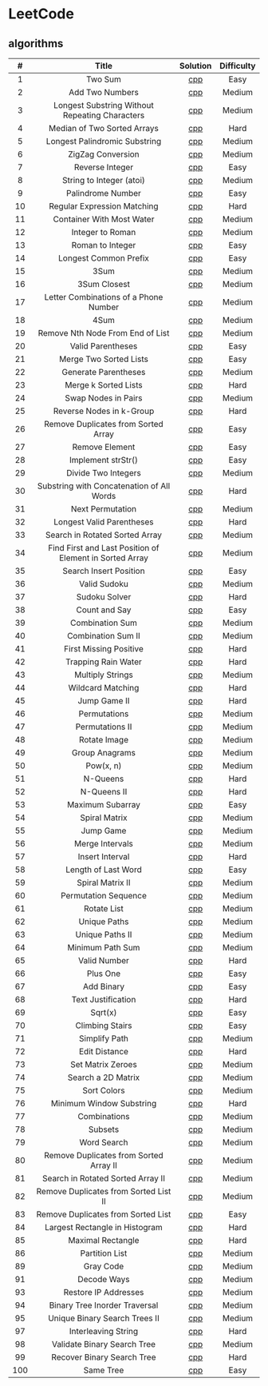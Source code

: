 LeetCode
========



## algorithms

| # | Title | Solution | Difficulty |
|:-:| :---: | :------: | :--------: |
|1|Two Sum|[cpp](https:/github.com/yanmulin/leetcode/1.two-sum.cpp)|Easy|
|2|Add Two Numbers|[cpp](https:/github.com/yanmulin/leetcode/2.add-two-numbers.cpp)|Medium|
|3|Longest Substring Without Repeating Characters|[cpp](https:/github.com/yanmulin/leetcode/3.longest-substring-without-repeating-characters.cpp)|Medium|
|4|Median of Two Sorted Arrays|[cpp](https:/github.com/yanmulin/leetcode/4.median-of-two-sorted-arrays.cpp)|Hard|
|5|Longest Palindromic Substring|[cpp](https:/github.com/yanmulin/leetcode/5.longest-palindromic-substring.cpp)|Medium|
|6|ZigZag Conversion|[cpp](https:/github.com/yanmulin/leetcode/6.zigzag-conversion.cpp)|Medium|
|7|Reverse Integer|[cpp](https:/github.com/yanmulin/leetcode/7.reverse-integer.cpp)|Easy|
|8|String to Integer (atoi)|[cpp](https:/github.com/yanmulin/leetcode/8.string-to-integer-atoi.cpp)|Medium|
|9|Palindrome Number|[cpp](https:/github.com/yanmulin/leetcode/9.palindrome-number.cpp)|Easy|
|10|Regular Expression Matching|[cpp](https:/github.com/yanmulin/leetcode/10.regular-expression-matching.cpp)|Hard|
|11|Container With Most Water|[cpp](https:/github.com/yanmulin/leetcode/11.container-with-most-water.cpp)|Medium|
|12|Integer to Roman|[cpp](https:/github.com/yanmulin/leetcode/12.integer-to-roman.cpp)|Medium|
|13|Roman to Integer|[cpp](https:/github.com/yanmulin/leetcode/13.roman-to-integer.cpp)|Easy|
|14|Longest Common Prefix|[cpp](https:/github.com/yanmulin/leetcode/14.longest-common-prefix.cpp)|Easy|
|15|3Sum|[cpp](https:/github.com/yanmulin/leetcode/15.3sum.cpp)|Medium|
|16|3Sum Closest|[cpp](https:/github.com/yanmulin/leetcode/16.3sum-closest.cpp)|Medium|
|17|Letter Combinations of a Phone Number|[cpp](https:/github.com/yanmulin/leetcode/17.letter-combinations-of-a-phone-number.cpp)|Medium|
|18|4Sum|[cpp](https:/github.com/yanmulin/leetcode/18.4sum.cpp)|Medium|
|19|Remove Nth Node From End of List|[cpp](https:/github.com/yanmulin/leetcode/19.remove-nth-node-from-end-of-list.cpp)|Medium|
|20|Valid Parentheses|[cpp](https:/github.com/yanmulin/leetcode/20.valid-parentheses.cpp)|Easy|
|21|Merge Two Sorted Lists|[cpp](https:/github.com/yanmulin/leetcode/21.merge-two-sorted-lists.cpp)|Easy|
|22|Generate Parentheses|[cpp](https:/github.com/yanmulin/leetcode/22.generate-parentheses.cpp)|Medium|
|23|Merge k Sorted Lists|[cpp](https:/github.com/yanmulin/leetcode/23.merge-k-sorted-lists.cpp)|Hard|
|24|Swap Nodes in Pairs|[cpp](https:/github.com/yanmulin/leetcode/24.swap-nodes-in-pairs.cpp)|Medium|
|25|Reverse Nodes in k-Group|[cpp](https:/github.com/yanmulin/leetcode/25.reverse-nodes-in-k-group.cpp)|Hard|
|26|Remove Duplicates from Sorted Array|[cpp](https:/github.com/yanmulin/leetcode/26.remove-duplicates-from-sorted-array.cpp)|Easy|
|27|Remove Element|[cpp](https:/github.com/yanmulin/leetcode/27.remove-element.cpp)|Easy|
|28|Implement strStr()|[cpp](https:/github.com/yanmulin/leetcode/28.implement-strstr.cpp)|Easy|
|29|Divide Two Integers|[cpp](https:/github.com/yanmulin/leetcode/29.divide-two-integers.cpp)|Medium|
|30|Substring with Concatenation of All Words|[cpp](https:/github.com/yanmulin/leetcode/30.substring-with-concatenation-of-all-words.cpp)|Hard|
|31|Next Permutation|[cpp](https:/github.com/yanmulin/leetcode/31.next-permutation.cpp)|Medium|
|32|Longest Valid Parentheses|[cpp](https:/github.com/yanmulin/leetcode/32.longest-valid-parentheses.cpp)|Hard|
|33|Search in Rotated Sorted Array|[cpp](https:/github.com/yanmulin/leetcode/33.search-in-rotated-sorted-array.cpp)|Medium|
|34|Find First and Last Position of Element in Sorted Array|[cpp](https:/github.com/yanmulin/leetcode/34.find-first-and-last-position-of-element-in-sorted-array.cpp)|Medium|
|35|Search Insert Position|[cpp](https:/github.com/yanmulin/leetcode/35.search-insert-position.cpp)|Easy|
|36|Valid Sudoku|[cpp](https:/github.com/yanmulin/leetcode/36.valid-sudoku.cpp)|Medium|
|37|Sudoku Solver|[cpp](https:/github.com/yanmulin/leetcode/37.sudoku-solver.cpp)|Hard|
|38|Count and Say|[cpp](https:/github.com/yanmulin/leetcode/38.count-and-say.cpp)|Easy|
|39|Combination Sum|[cpp](https:/github.com/yanmulin/leetcode/39.combination-sum.cpp)|Medium|
|40|Combination Sum II|[cpp](https:/github.com/yanmulin/leetcode/40.combination-sum-ii.cpp)|Medium|
|41|First Missing Positive|[cpp](https:/github.com/yanmulin/leetcode/41.first-missing-positive.cpp)|Hard|
|42|Trapping Rain Water|[cpp](https:/github.com/yanmulin/leetcode/42.trapping-rain-water.cpp)|Hard|
|43|Multiply Strings|[cpp](https:/github.com/yanmulin/leetcode/43.multiply-strings.cpp)|Medium|
|44|Wildcard Matching|[cpp](https:/github.com/yanmulin/leetcode/44.wildcard-matching.cpp)|Hard|
|45|Jump Game II|[cpp](https:/github.com/yanmulin/leetcode/45.jump-game-ii.cpp)|Hard|
|46|Permutations|[cpp](https:/github.com/yanmulin/leetcode/46.permutations.cpp)|Medium|
|47|Permutations II|[cpp](https:/github.com/yanmulin/leetcode/47.permutations-ii.cpp)|Medium|
|48|Rotate Image|[cpp](https:/github.com/yanmulin/leetcode/48.rotate-image.cpp)|Medium|
|49|Group Anagrams|[cpp](https:/github.com/yanmulin/leetcode/49.group-anagrams.cpp)|Medium|
|50|Pow(x, n)|[cpp](https:/github.com/yanmulin/leetcode/50.powx-n.cpp)|Medium|
|51|N-Queens|[cpp](https:/github.com/yanmulin/leetcode/51.n-queens.cpp)|Hard|
|52|N-Queens II|[cpp](https:/github.com/yanmulin/leetcode/52.n-queens-ii.cpp)|Hard|
|53|Maximum Subarray|[cpp](https:/github.com/yanmulin/leetcode/53.maximum-subarray.cpp)|Easy|
|54|Spiral Matrix|[cpp](https:/github.com/yanmulin/leetcode/54.spiral-matrix.cpp)|Medium|
|55|Jump Game|[cpp](https:/github.com/yanmulin/leetcode/55.jump-game.cpp)|Medium|
|56|Merge Intervals|[cpp](https:/github.com/yanmulin/leetcode/56.merge-intervals.cpp)|Medium|
|57|Insert Interval|[cpp](https:/github.com/yanmulin/leetcode/57.insert-interval.cpp)|Hard|
|58|Length of Last Word|[cpp](https:/github.com/yanmulin/leetcode/58.length-of-last-word.cpp)|Easy|
|59|Spiral Matrix II|[cpp](https:/github.com/yanmulin/leetcode/59.spiral-matrix-ii.cpp)|Medium|
|60|Permutation Sequence|[cpp](https:/github.com/yanmulin/leetcode/60.permutation-sequence.cpp)|Medium|
|61|Rotate List|[cpp](https:/github.com/yanmulin/leetcode/61.rotate-list.cpp)|Medium|
|62|Unique Paths|[cpp](https:/github.com/yanmulin/leetcode/62.unique-paths.cpp)|Medium|
|63|Unique Paths II|[cpp](https:/github.com/yanmulin/leetcode/63.unique-paths-ii.cpp)|Medium|
|64|Minimum Path Sum|[cpp](https:/github.com/yanmulin/leetcode/64.minimum-path-sum.cpp)|Medium|
|65|Valid Number|[cpp](https:/github.com/yanmulin/leetcode/65.valid-number.cpp)|Hard|
|66|Plus One|[cpp](https:/github.com/yanmulin/leetcode/66.plus-one.cpp)|Easy|
|67|Add Binary|[cpp](https:/github.com/yanmulin/leetcode/67.add-binary.cpp)|Easy|
|68|Text Justification|[cpp](https:/github.com/yanmulin/leetcode/68.text-justification.cpp)|Hard|
|69|Sqrt(x)|[cpp](https:/github.com/yanmulin/leetcode/69.sqrtx.cpp)|Easy|
|70|Climbing Stairs|[cpp](https:/github.com/yanmulin/leetcode/70.climbing-stairs.cpp)|Easy|
|71|Simplify Path|[cpp](https:/github.com/yanmulin/leetcode/71.simplify-path.cpp)|Medium|
|72|Edit Distance|[cpp](https:/github.com/yanmulin/leetcode/72.edit-distance.cpp)|Hard|
|73|Set Matrix Zeroes|[cpp](https:/github.com/yanmulin/leetcode/73.set-matrix-zeroes.cpp)|Medium|
|74|Search a 2D Matrix|[cpp](https:/github.com/yanmulin/leetcode/74.search-a-2d-matrix.cpp)|Medium|
|75|Sort Colors|[cpp](https:/github.com/yanmulin/leetcode/75.sort-colors.cpp)|Medium|
|76|Minimum Window Substring|[cpp](https:/github.com/yanmulin/leetcode/76.minimum-window-substring.cpp)|Hard|
|77|Combinations|[cpp](https:/github.com/yanmulin/leetcode/77.combinations.cpp)|Medium|
|78|Subsets|[cpp](https:/github.com/yanmulin/leetcode/78.subsets.cpp)|Medium|
|79|Word Search|[cpp](https:/github.com/yanmulin/leetcode/79.word-search.cpp)|Medium|
|80|Remove Duplicates from Sorted Array II|[cpp](https:/github.com/yanmulin/leetcode/80.remove-duplicates-from-sorted-array-ii.cpp)|Medium|
|81|Search in Rotated Sorted Array II|[cpp](https:/github.com/yanmulin/leetcode/81.search-in-rotated-sorted-array-ii.cpp)|Medium|
|82|Remove Duplicates from Sorted List II|[cpp](https:/github.com/yanmulin/leetcode/82.remove-duplicates-from-sorted-list-ii.cpp)|Medium|
|83|Remove Duplicates from Sorted List|[cpp](https:/github.com/yanmulin/leetcode/83.remove-duplicates-from-sorted-list.cpp)|Easy|
|84|Largest Rectangle in Histogram|[cpp](https:/github.com/yanmulin/leetcode/84.largest-rectangle-in-histogram.cpp)|Hard|
|85|Maximal Rectangle|[cpp](https:/github.com/yanmulin/leetcode/85.maximal-rectangle.cpp)|Hard|
|86|Partition List|[cpp](https:/github.com/yanmulin/leetcode/86.partition-list.cpp)|Medium|
|89|Gray Code|[cpp](https:/github.com/yanmulin/leetcode/89.gray-code.cpp)|Medium|
|91|Decode Ways|[cpp](https:/github.com/yanmulin/leetcode/91.decode-ways.cpp)|Medium|
|93|Restore IP Addresses|[cpp](https:/github.com/yanmulin/leetcode/93.restore-ip-addresses.cpp)|Medium|
|94|Binary Tree Inorder Traversal|[cpp](https:/github.com/yanmulin/leetcode/94.binary-tree-inorder-traversal.cpp)|Medium|
|95|Unique Binary Search Trees II|[cpp](https:/github.com/yanmulin/leetcode/95.unique-binary-search-trees-ii.cpp)|Medium|
|97|Interleaving String|[cpp](https:/github.com/yanmulin/leetcode/97.interleaving-string.cpp)|Hard|
|98|Validate Binary Search Tree|[cpp](https:/github.com/yanmulin/leetcode/98.validate-binary-search-tree.cpp)|Medium|
|99|Recover Binary Search Tree|[cpp](https:/github.com/yanmulin/leetcode/99.recover-binary-search-tree.cpp)|Hard|
|100|Same Tree|[cpp](https:/github.com/yanmulin/leetcode/100.same-tree.cpp)|Easy|